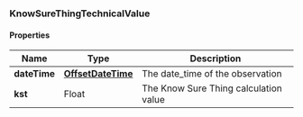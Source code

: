 
[//]: # (CLASS:KnowSureThingTechnicalValue)

[//]: # (KIND:object)

### KnowSureThingTechnicalValue

#### Properties

[//]: # (START_DEFINITION)

Name | Type | Description
------------ | ------------- | -------------
**dateTime** | [**OffsetDateTime**](OffsetDateTime.md) | The date_time of the observation &nbsp;
**kst** | Float | The Know Sure Thing calculation value &nbsp;

[//]: # (END_DEFINITION)


[//]: # (CONTAINED_CLASS:OffsetDateTime)





